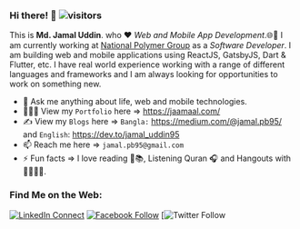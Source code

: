 ### Hi there! 👋 ![visitors](https://visitor-badge.laobi.icu/badge?page_id=jamal-pb95)

This is <b>Md. Jamal Uddin</b>. who :heart: *Web and Mobile App Development*.🌐📲 I am currently working at <a href="" target="_blank">National Polymer Group</a> as a *Software Developer*. I am building web and mobile applications using ReactJS, GatsbyJS, Dart & Flutter, etc. I have real world experience working with a range of different languages and frameworks and I am always looking for opportunities to work on something new.

- 💬 Ask me anything about life, web and mobile technologies.
- 👨🏻‍💻 View my `Portfolio` here => https://jaamaal.com/ 
- ✍ View my `Blogs` here => `Bangla:` https://medium.com/@jamal.pb95/ and `English`: https://dev.to/jamal_uddin95
- 📫 Reach me here => `jamal.pb95@gmail.com` 
- ⚡ Fun facts => I love reading 📖📚, Listening Quran 🎧 and Hangouts with 👨‍👩‍👧‍👦. 

### Find Me on the Web:
[![LinkedIn Connect](https://img.shields.io/badge/%20-Connect-black?color=14171A&labelColor=212121&logo=linkedin&logoColor=fffff0)](https://www.linkedin.com/in/jamal-pb95/)
[![Facebook Follow](https://img.shields.io/badge/%20-Connect-black?color=14171A&labelColor=1976d2&logo=facebook&logoColor=ffffff)](https://www.facebook.com/jamal-pb95/)
[![Twitter Follow](https://img.shields.io/twitter/follow/jamal_uddin95?label=Follow&style=social)
